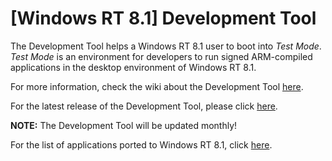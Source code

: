 # [Windows RT 8.1] Development Tool
The Development Tool helps a Windows RT 8.1 user to boot into _Test Mode_. _Test Mode_ is an environment for developers to run signed ARM-compiled applications in the desktop environment of Windows RT 8.1.

For more information, check the wiki about the Development Tool [here](https://github.com/VNNGYN/Windows-RT-8.1-Development-Tool/wiki).

For the latest release of the Development Tool, please click [here](https://github.com/VNNGYN/Windows-RT-8.1-Development-Tool/releases).

**NOTE:** The Development Tool will be updated monthly!

For the list of applications ported to Windows RT 8.1, click [here](https://github.com/VNNGYN/Windows-RT-8.1-Development-Tool/wiki/Applications-ported-to-Windows-RT-8.1).

